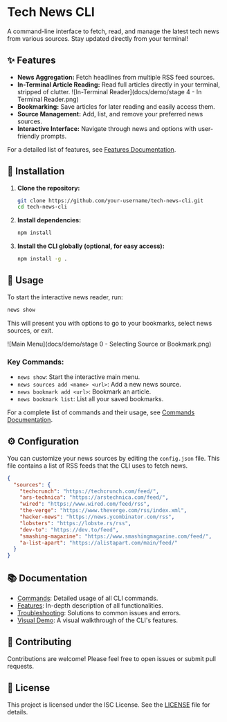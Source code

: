 # Tech News CLI

A command-line interface to fetch, read, and manage the latest tech news from various sources. Stay updated directly from your terminal!

## ✨ Features

- **News Aggregation:** Fetch headlines from multiple RSS feed sources.
- **In-Terminal Article Reading:** Read full articles directly in your terminal, stripped of clutter.
![In-Terminal Reader](docs/demo/stage 4 - In Terminal Reader.png)
- **Bookmarking:** Save articles for later reading and easily access them.
- **Source Management:** Add, list, and remove your preferred news sources.
- **Interactive Interface:** Navigate through news and options with user-friendly prompts.

For a detailed list of features, see [Features Documentation](docs/features.md).

## 🚀 Installation

1.  **Clone the repository:**
    ```bash
    git clone https://github.com/your-username/tech-news-cli.git
    cd tech-news-cli
    ```

2.  **Install dependencies:**
    ```bash
    npm install
    ```

3.  **Install the CLI globally (optional, for easy access):**
    ```bash
    npm install -g .
    ```

## 📖 Usage

To start the interactive news reader, run:

```bash
news show
```

This will present you with options to go to your bookmarks, select news sources, or exit.

![Main Menu](docs/demo/stage 0 - Selecting Source or Bookmark.png)

### Key Commands:

-   `news show`: Start the interactive main menu.
-   `news sources add <name> <url>`: Add a new news source.
-   `news bookmark add <url>`: Bookmark an article.
-   `news bookmark list`: List all your saved bookmarks.

For a complete list of commands and their usage, see [Commands Documentation](docs/commands.md).

## ⚙️ Configuration

You can customize your news sources by editing the `config.json` file. This file contains a list of RSS feeds that the CLI uses to fetch news.

```json
{
  "sources": {
    "techcrunch": "https://techcrunch.com/feed/",
    "ars-technica": "https://arstechnica.com/feed/",
    "wired": "https://www.wired.com/feed/rss",
    "the-verge": "https://www.theverge.com/rss/index.xml",
    "hacker-news": "https://news.ycombinator.com/rss",
    "lobsters": "https://lobste.rs/rss",
    "dev-to": "https://dev.to/feed",
    "smashing-magazine": "https://www.smashingmagazine.com/feed/",
    "a-list-apart": "https://alistapart.com/main/feed/"
  }
}
```

## 📚 Documentation

-   [Commands](docs/commands.md): Detailed usage of all CLI commands.
-   [Features](docs/features.md): In-depth description of all functionalities.
-   [Troubleshooting](docs/troubleshooting.md): Solutions to common issues and errors.
-   [Visual Demo](docs/demo.md): A visual walkthrough of the CLI's features.

## 🤝 Contributing

Contributions are welcome! Please feel free to open issues or submit pull requests.

## 📄 License

This project is licensed under the ISC License. See the [LICENSE](LICENSE) file for details.